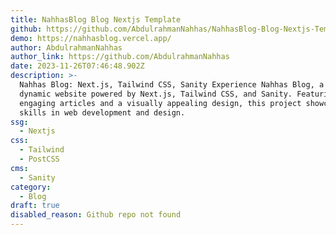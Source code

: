 ```yaml
---
title: NahhasBlog Blog Nextjs Template
github: https://github.com/AbdulrahmanNahhas/NahhasBlog-Blog-Nextjs-Template
demo: https://nahhasblog.vercel.app/
author: AbdulrahmanNahhas
author_link: https://github.com/AbdulrahmanNahhas
date: 2023-11-26T07:46:48.902Z
description: >-
  Nahhas Blog: Next.js, Tailwind CSS, Sanity Experience Nahhas Blog, a sleek and
  dynamic website powered by Next.js, Tailwind CSS, and Sanity. Featuring
  engaging articles and a visually appealing design, this project showcases my
  skills in web development and design.
ssg:
  - Nextjs
css:
  - Tailwind
  - PostCSS
cms:
  - Sanity
category:
  - Blog
draft: true
disabled_reason: Github repo not found
---
```

